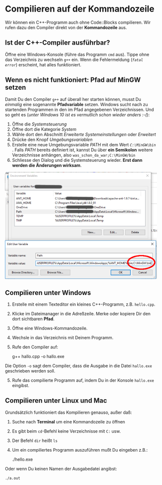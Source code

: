 
# Compilieren auf der Kommandozeile

Wir können ein C++-Programm auch ohne Code::Blocks compilieren. Wir rufen dazu den Compiler direkt von der **Kommandozeile** aus.

## Ist der C++-Compiler ausführbar?

Öffne eine Windows-Konsole (führe das Programm `cmd` aus). Tippe ohne das Verzeichnis zu wechseln `g++` ein. Wenn die Fehlermeldung (*`fatal error`*) erscheint, hat alles funktioniert.

## Wenn es nicht funktioniert: Pfad auf MinGW setzen

Damit Du den Compiler `g++` auf  überall her starten können, musst Du *einmalig*  eine sogenannte **Pfadvariable** setzen. Windows sucht nach zu startenden Programmen in den im Pfad angegebenen Verzeichnissen. Und so geht es (*unter Windows 10 ist es vermutlich schon wieder anders :-(*):

1. Öffne die *Systemsteuerung*
2. Öffne dort die Kategorie *System*
3. Wähle dort den Abschnitt *Erweiterte Systemeinstellungen* oder *Erweitert*
4. Drücke den Knopf *Umgebungsvariablen*
5. Erstelle eine neue Umgebungsvariable *PATH* mit dem Wert *`C:\MinGW\bin`* . Falls *PATH* bereits definiert ist, kannst Du über **ein Semikolon** weitere Verzeichnisse anhängen, also `was_schon_da_war;C:\MinGW/bin`
6. Schliesse den Dialog und die Systemsteuerung wieder. **Erst dann werden die Änderungen wirksam**.

![Pfadvariable](bilder_installation/environment_vars.png)


## Compilieren unter Windows

1. Erstelle mit einem Texteditor ein kleines C++-Programm, z.B. `hello.cpp`.

2. Klicke im Dateimanager in die Adreßzeile. Merke oder kopiere Dir den dort sichtbaren **Pfad**.

2. Öffne eine Windows-Kommandozeile.

3. Wechsle in das Verzeichnis mit Deinem Programm.

4. Rufe den Compiler auf:

    g++ hallo.cpp -o hallo.exe

Die Option `-o` sagt dem Compiler, dass die Ausgabe in die Datei `hallo.exe` geschrieben werden soll.

5. Rufe das compilierte Programm auf, indem Du in der Konsole `hallo.exe` eingibst.


## Compilieren unter Linux und Mac

Grundsätzlich funktioniert das Kompilieren genauso, außer daß:

1. Suche nach **Terminal** um eine Kommandozeile zu öffnen
2. Es gibt beim `cd`-Befehl keine Verzeichnisse mit `C:` usw.
3. Der Befehl `dir` heißt `ls`
4. Um ein compiliertes Programm auszuführen mußt Du eingeben z.B.:

    ./hello.exe

Oder wenn Du keinen Namen der Ausgabedatei angibst:

    ./a.out
